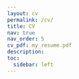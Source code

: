 ```yaml
---
layout: cv
permalink: /cv/
title: CV
nav: true
nav_order: 5
cv_pdf: my_resume.pdf
description: 
toc:
  sidebar: left
---
```

